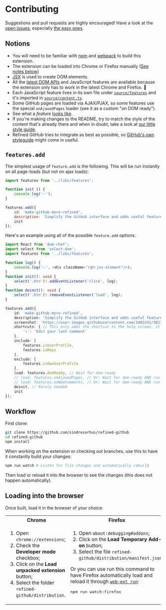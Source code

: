 # Contributing

Suggestions and pull requests are highly encouraged! Have a look at the [open issues](https://github.com/sindresorhus/refined-github/issues?q=is%3Aissue+is%3Aopen+label%3A%22help+wanted%22+sort%3Areactions-%2B1-desc), especially [the easy ones](https://github.com/sindresorhus/refined-github/issues?q=is%3Aissue+is%3Aopen+label%3A%22good+first+issue%22+sort%3Areactions-%2B1-desc).

## Notions

- You will need to be familiar with [npm](https://docs.npmjs.com/getting-started/) and [webpack](https://web-design-weekly.com/2014/09/24/diving-webpack/) to build this extension.
- The extension can be loaded into Chrome or Firefox manually ([See notes below](#loading-into-the-browser))
- [JSX](https://reactjs.org/docs/introducing-jsx.html) is used to create DOM elements.
- All the [latest DOM APIs](https://github.com/WebReflection/dom4#features) and JavaScript features are available because the extension only has to work in the latest Chrome and Firefox. 🎉
- Each JavaScript feature lives in its own file under [`source/features`](https://github.com/sindresorhus/refined-github/tree/master/source/features) and it's imported in [`source/content.ts`](https://github.com/sindresorhus/refined-github/blob/master/source/content.ts).
- Some GitHub pages are loaded via AJAX/PJAX, so some features use the special `onAjaxedPages` loader (see it as a custom "on DOM ready").
- See what a _feature_ [looks like](https://github.com/sindresorhus/refined-github/blob/master/source/features/user-profile-follower-badge.tsx).
- If you're making changes to the README, try to match the style of the content that's already there and when in doubt, take a look at [our little style guide](https://github.com/sindresorhus/refined-github/issues/1139).
- Refined GitHub tries to integrate as best as possible, so [GitHub's own styleguide](https://styleguide.github.com/primer/) might come in useful.

## `features.add`

The simplest usage of `feature.add` is the following. This will be run instantly on all page-loads (but not on ajax loads):

```js
import features from '../libs/features';

function init () {
	console.log('✨');
}

features.add({
	id: 'make-github-more-refined',
	description: 'Simplify the GitHub interface and adds useful features',
	init
});
```

Here's an example using all of the possible `feature.add` options:


```ts
import React from 'dom-chef';
import select from 'select-dom';
import features from '../libs/features';

function log() {
	console.log('✨', <div className="rgh-jsx-element"/>);
}
function init(): void {
	select('.btn')!.addEventListener('click', log);
}
function deinit(): void {
	select('.btn')!.removeEventListener('load', log);
}

features.add({
	id: 'make-github-more-refined',
	description: 'Simplify the GitHub interface and adds useful features',
	screenshot: 'https://user-images.githubusercontent.com/1402241/58238638-3cbcd080-7d7a-11e9-80f6-be6c0520cfed.jpg',
	shortcuts: { // This only adds the shortcut to the help screen, it doesn't enable it
		'↑': 'Edit your last comment'
	},
	include: [
		features.isUserProfile,
		features.isRepo
	],
	exclude: [
		features.isOwnUserProfile
	],
	load: features.domReady, // Wait for dom-ready
	// load: features.onAjaxedPages, // Or: Wait for dom-ready AND run on all ajaxed loads
	// load: features.onNewComments, // Or: Wait for dom-ready AND run on all ajaxed loads AND watch for new comments
	deinit, // Rarely needed
	init
});
```


## Workflow

First clone:

```sh
git clone https://github.com/sindresorhus/refined-github
cd refined-github
npm install
```

When working on the extension or checking out branches, use this to have it constantly build your changes:

```sh
npm run watch # Listen for file changes and automatically rebuild
```

Then load or reload it into the browser to see the changes (this does not happen automatically).

## Loading into the browser

Once built, load it in the browser of your choice:

<table>
	<tr>
		<th>Chrome</th>
		<th>Firefox</th>
	</tr>
	<tr>
		<td width="50%" valign="top">
			<ol>
				<li>Open <code>chrome://extensions</code>;
				<li>Check the <strong>Developer mode</strong> checkbox;
				<li>Click on the <strong>Load unpacked extension</strong> button;
				<li>Select the folder <code>refined-github/distribution</code>.
			</ol>
		</td>
		<td width="50%" valign="top">
			<ol>
				<li>Open <code>about:debugging#addons</code>;
				<li>Click on the <strong>Load Temporary Add-on</strong> button;
				<li>Select the file <code>refined-github/distribution/manifest.json</code>.
			</ol>
			Or you can use run this command to have Firefox automatically load and reload it through <a href="https://developer.mozilla.org/en-US/Add-ons/WebExtensions/web-ext_command_reference#web-ext_run"><code>web-ext run</code></a>:</p>
			<pre>npm run watch:firefox</pre>
		</td>
	</tr>
</table>
